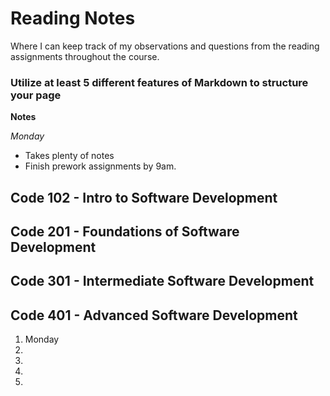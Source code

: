 # Reading Notes

Where I can keep track of my observations and questions from the reading assignments throughout the course.

### Utilize at least 5 different features of Markdown to structure your page

**Notes**

_Monday_

- Takes plenty of notes
- Finish prework assignments by 9am.

## Code 102 - Intro to Software Development

## Code 201 - Foundations of Software Development

## Code 301 - Intermediate Software Development

## Code 401 - Advanced Software Development

1. Monday
2.
3.
4.
5.

